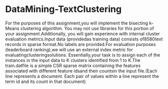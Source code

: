 # DataMining-TextClustering
For the purposes of this assignment,you will implement the bisecting k-Means clustering algorithm. You may not use libraries for this portion of your assignment.Additionally, you will gain experience with internal cluster evaluation metrics.Input data (providedas training data) consists of8580text records in sparse format.No labels are provided.For evaluation purposes (leaderboard ranking),we will use an external index metric for evaluatingclusteringsolutions. Essentially,your task is to assign each of the instances in the input data to K clusters identified from 1 to K.The train.datfile is a simple CSR sparse matrix containing the features associated with different feature idsand their countsin the input file.(Each line represents a document. Each pair of values within a line represent the term id and its count in that document)
